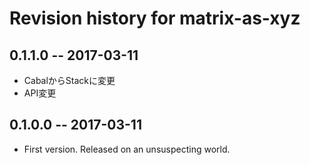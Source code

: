 # Revision history for matrix-as-xyz

## 0.1.1.0  -- 2017-03-11

* CabalからStackに変更
* API変更

## 0.1.0.0  -- 2017-03-11

* First version. Released on an unsuspecting world.
